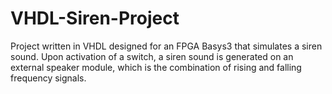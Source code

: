 # VHDL-Siren-Project

Project written in VHDL designed for an FPGA Basys3 that simulates a siren sound.
Upon activation of a switch, a siren sound is generated on an external speaker module, which is the combination of rising and falling frequency signals. 

